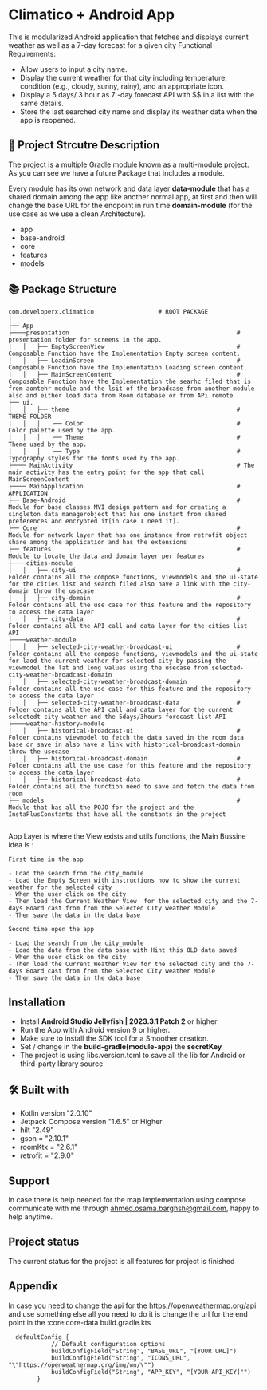
# Climatico + Android App
This is  modularized Android application that fetches and displays current weather as well as a  7-day forecast for a given city Functional Requirements:
- Allow users to input a city name.
- Display the current weather for that city including temperature, condition (e.g.,
  cloudy, sunny, rainy), and an appropriate icon.
- Display a 5 days/ 3 hour as 7 -day forecast API with $$ in a list with the same details.
- Store the last searched city name and display its weather data when the app is
  reopened.

## 📄 Project Strcutre Description

The project is a multiple Gradle module known as a multi-module project. As you can see we have a future Package that includes a module.

Every module has its own network and data layer **data-module** that has a shared domain among the app like another normal app,
at first and then will change the base URL for the endpoint in run time **domain-module** (for the use case as we use a clean Architecture).

- app
- base-android
- core
- features
- models

## 📚 Package Structure

```
com.developerx.climatico                  # ROOT PACKAGE
│
├── App
├────presentation                                               # presentation folder for screens in the app.
|   │   ├── EmptyScreenView                                     # Composable Function have the Implementation Empty screen content.
|   │   ├── LoadinScreen                                        # Composable Function have the Implementation Loading screen content.
|   │   ├── MainScreenContent                                   # Composable Function have the Implementation the searhc filed that is from aontehr module and the lsit of the broadcase from another module also and either load data from Room database or from APi remote
├── ui.
|   │   ├── theme                                               # THEME FOLDER
|   │   │   ├── Color                                           # Color palette used by the app.
|   │   │   ├── Theme                                           # Theme used by the app.
|   │   │   ├── Type                                            # Typography styles for the fonts used by the app.
├──── MainActivity                                              # The main activity has the entry point for the app that call MainScreenContent 
├──── MainApplication                                           # APPLICATION
├── Base-Android                                                # Module for base classes MVI design pattern and for creating a singleton data managerobject that has one instant from shared preferences and encrypted it[in case I need it].
├── Core                                                        # Module for network layer that has one instance from retrofit object share among the application and has the extensions
├── features                                                    # Module to locate the data and domain layer per features
├────cities-module              
|   │   ├── city-ui                                             # Folder contains all the compose functions, viewmodels and the ui-state for the cities list and search filed also have a link with the city-domain throw the usecase 
|   │   ├── city-domain                                         # Folder contains all the use case for this feature and the repository to access the data layer
|   │   ├── city-data                                           # Folder contains all the API call and data layer for the cities list API
├────weather-module              
|   │   ├── selected-city-weather-broadcast-ui                  # Folder contains all the compose functions, viewmodels and the ui-state for laod the current weather for selected city by passing the viewmodel the lat and long values using the usecase from selected-city-weather-broadcast-domain
|   │   ├── selected-city-weather-broadcast-domain              # Folder contains all the use case for this feature and the repository to access the data layer
|   │   ├── selected-city-weather-broadcast-data                # Folder contains all the API call and data layer for the current selectedt city weather and the 5days/3hours forecast list API
├────weather-history-module              
|   │   ├── historical-broadcast-ui                             # Folder contains viewmodel to fetch the data saved in the room data base or save in also have a link with historical-broadcast-domain  throw the usecase 
|   │   ├── historical-broadcast-domain                         # Folder contains all the use case for this feature and the repository to access the data layer
|   │   ├── historical-broadcast-data                           # Folder contains all the function need to save and fetch the data from room
├── models                                                      # Module that has all the POJO for the project and the InstaPlusConstants that have all the constants in the project 


```
App Layer is where the View exists and utils functions, the Main Bussine idea is :

    First time in the app
    
    - Load the search from the city_module
    - Load the Empty Screen with instructions how to show the current weather for the selected city
    - When the user click on the city
    - Then load the Current Weather View  for the selected city and the 7-days Board cast from from the Selected CIty weather Module
    - Then save the data in the data base
    
    Second time open the app
    
    - Load the search from the city_module
    - Load the data from the data base with Hint this OLD data saved
    - When the user click on the city
    - Then load the Current Weather View for the selected city and the 7-days Board cast from from the Selected CIty weather Module
    - Then save the data in the data base

## Installation
- Install **Android Studio Jellyfish | 2023.3.1 Patch 2** or higher
- Run the App with Android version 9 or higher.
- Make sure to install the SDK tool for a Smoother creation.
- Set / change in the **build-gradle(module-app)** the **secretKey**
- The project is using libs.version.toml to save all the lib for Android or third-party library source


##  🛠️ Built with

- Kotlin version "2.0.10"
- Jetpack Compose version "1.6.5" or Higher
- hilt "2.49"
- gson = "2.10.1"
- roomKtx = "2.6.1"
- retrofit = "2.9.0"

## Support
In case there is help needed for the map Implementation using compose communicate with me through ahmed.osama.barghsh@gmail.com, happy to help anytime.

## Project status

The current status for the project is all features for project is finished

## Appendix
In case you need to change the api for the https://openweathermap.org/api and use something else all you need to do it is change the url for the end point in the :core:core-data build.gradle.kts
```
  defaultConfig {
            // Default configuration options
            buildConfigField("String", "BASE_URL", "[YOUR URL]")
            buildConfigField("String", "ICONS_URL", "\"https://openweathermap.org/img/wn/\"")
            buildConfigField("String", "APP_KEY", "[YOUR API_KEY]"")
        }
```
